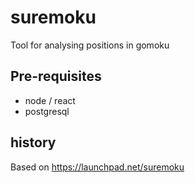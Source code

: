# suremoku
Tool for analysing positions in gomoku

## Pre-requisites
- node / react
- postgresql

## history
Based on https://launchpad.net/suremoku

